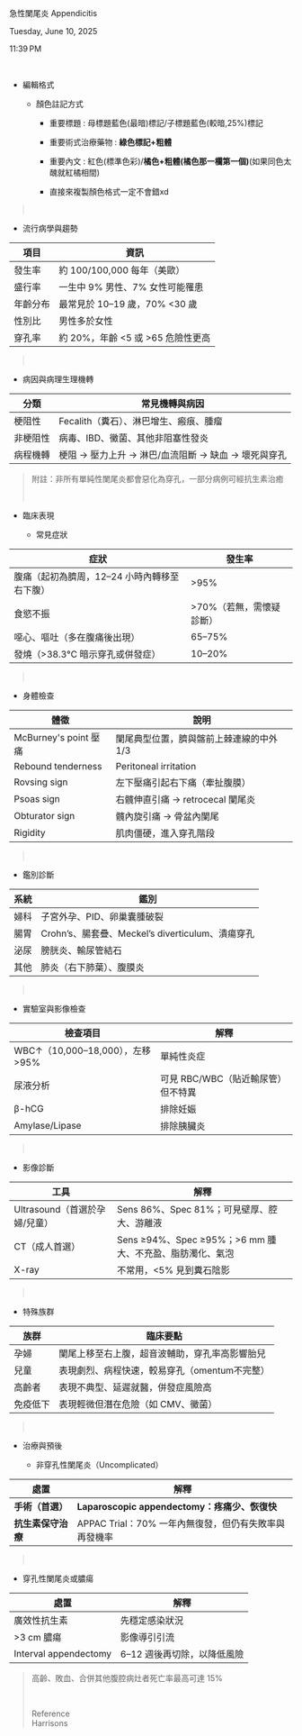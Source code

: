 急性闌尾炎 Appendicitis

Tuesday, June 10, 2025

11:39 PM

 

- 編輯格式

  - 顏色註記方式

    - 重要標題 : 母標題藍色(最暗)標記/子標題藍色(較暗,25%)標記

    - 重要術式治療藥物 : **綠色標記+粗體**

    - 重要內文 : 紅色(標準色彩)/**橘色+粗體(橘色那一欄第一個)**(如果同色太醜就紅橘相間)

    - 直接來複製顏色格式一定不會錯xd

>  

- 流行病學與趨勢

| 項目     | 資訊                                |
|----------|-------------------------------------|
| 發生率   | 約 100/100,000 每年（美歐）         |
| 盛行率   | 一生中 9% 男性、7% 女性可能罹患     |
| 年齡分布 | 最常見於 10–19 歲，70% \<30 歲      |
| 性別比   | 男性多於女性                        |
| 穿孔率   | 約 20%，年齡 \<5 或 \>65 危險性更高 |

>  

- 病因與病理生理機轉

| 分類     | 常見機轉與病因                                      |
|----------|-----------------------------------------------------|
| 梗阻性   | Fecalith（糞石）、淋巴增生、瘢痕、腫瘤              |
| 非梗阻性 | 病毒、IBD、黴菌、其他非阻塞性發炎                   |
| 病程機轉 | 梗阻 → 壓力上升 → 淋巴/血流阻斷 → 缺血 → 壞死與穿孔 |

> 附註：非所有單純性闌尾炎都會惡化為穿孔，一部分病例可經抗生素治癒
>
>  

- 臨床表現

  - 常見症狀

| 症狀                                         | 發生率                    |
|----------------------------------------------|---------------------------|
| 腹痛（起初為臍周，12–24 小時內轉移至右下腹） | \>95%                     |
| 食慾不振                                     | \>70%（若無，需懷疑診斷） |
| 噁心、嘔吐（多在腹痛後出現）                 | 65–75%                    |
| 發燒（\>38.3°C 暗示穿孔或併發症）            | 10–20%                    |

>  

- 身體檢查

| 體徵                  | 說明                                     |
|-----------------------|------------------------------------------|
| McBurney's point 壓痛 | 闌尾典型位置，臍與髂前上棘連線的中外 1/3 |
| Rebound tenderness    | Peritoneal irritation                    |
| Rovsing sign          | 左下壓痛引起右下痛（牽扯腹膜）           |
| Psoas sign            | 右髖伸直引痛 → retrocecal 闌尾炎         |
| Obturator sign        | 髖內旋引痛 → 骨盆內闌尾                  |
| Rigidity              | 肌肉僵硬，進入穿孔階段                   |

>  

- 鑑別診斷

| 系統 | 鑑別                                             |
|------|--------------------------------------------------|
| 婦科 | 子宮外孕、PID、卵巢囊腫破裂                      |
| 腸胃 | Crohn’s、腸套疊、Meckel’s diverticulum、潰瘍穿孔 |
| 泌尿 | 膀胱炎、輸尿管結石                               |
| 其他 | 肺炎（右下肺葉）、腹膜炎                         |

>  

- 實驗室與影像檢查

| 檢查項目                          | 解釋                               |
|-----------------------------------|------------------------------------|
| WBC↑（10,000–18,000），左移 \>95% | 單純性炎症                         |
| 尿液分析                          | 可見 RBC/WBC（貼近輸尿管）但不特異 |
| β-hCG                             | 排除妊娠                           |
| Amylase/Lipase                    | 排除胰臟炎                         |

>  

- 影像診斷

| 工具                          | 解釋                                                      |
|-------------------------------|-----------------------------------------------------------|
| Ultrasound（首選於孕婦/兒童） | Sens 86%、Spec 81%；可見壁厚、腔大、游離液                |
| CT（成人首選）                | Sens ≥94%、Spec ≥95%；\>6 mm 腫大、不充盈、脂肪濁化、氣泡 |
| X-ray                         | 不常用，\<5% 見到糞石陰影                                 |

>  

- 特殊族群

| 族群     | 臨床要點                                       |
|----------|------------------------------------------------|
| 孕婦     | 闌尾上移至右上腹，超音波輔助，穿孔率高影響胎兒 |
| 兒童     | 表現劇烈、病程快速，較易穿孔（omentum不完整）  |
| 高齡者   | 表現不典型、延遲就醫，併發症風險高             |
| 免疫低下 | 表現輕微但潛在危險（如 CMV、黴菌）             |

>  

- 治療與預後

  - 非穿孔性闌尾炎（Uncomplicated）

| 處置               | 解釋                                                  |
|--------------------|-------------------------------------------------------|
| **手術（首選）**   | **Laparoscopic appendectomy：疼痛少、恢復快**         |
| **抗生素保守治療** | APPAC Trial：70% 一年內無復發，但仍有失敗率與再發機率 |

>  

- 穿孔性闌尾炎或膿瘍

| 處置                  | 解釋                        |
|-----------------------|-----------------------------|
| 廣效性抗生素          | 先穩定感染狀況              |
| \>3 cm 膿瘍           | 影像導引引流                |
| Interval appendectomy | 6–12 週後再切除，以降低風險 |

> 高齡、敗血、合併其他腹腔病灶者死亡率最高可達 15%
>
>  
>
> Reference  
> Harrisons
